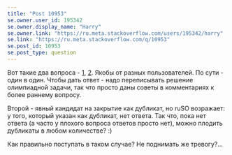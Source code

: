 ```yaml
---
title: "Post 10953"
se.owner.user_id: 195342
se.owner.display_name: "Harry"
se.owner.link: "https://ru.meta.stackoverflow.com/users/195342/harry"
se.link: "https://ru.meta.stackoverflow.com/q/10953"
se.post_id: 10953
se.post_type: question
---
```

<p>Вот такие два вопроса - <a href="https://ru.stackoverflow.com/q/1193032/195342">1</a>, <a href="https://ru.stackoverflow.com/q/1193147/195342">2</a>. Якобы от разных пользователей. По сути - один в один. Чтобы дать ответ - надо переписывать решение олимпиадной задачи, так что просто даны советы в комментариях к более раннему вопросу.</p>
<p>Второй - явный кандидат на закрытие как дубликат, но ruSO возражает: у того, который указан как дубликат, нет ответа. Так что, пока нет ответа (а часто у плохого вопроса ответов просто нет), можно плодить дубликаты в любом количестве? :)</p>
<p>Как правильно поступать в таком случае? Не поднимать же тревогу?...</p>
